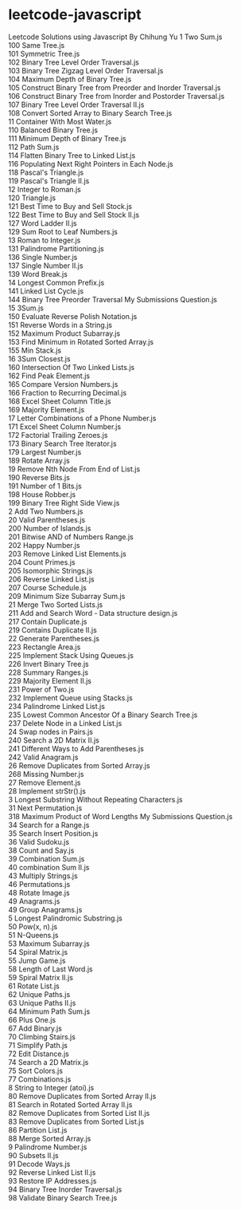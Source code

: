 # leetcode-javascript
Leetcode Solutions using Javascript
By Chihung Yu
1 Two Sum.js  <br/>
100 Same Tree.js <br/>
101 Symmetric Tree.js <br/>
102 Binary Tree Level Order Traversal.js <br/>
103 Binary Tree Zigzag Level Order Traversal.js <br/>
104 Maximum Depth of Binary Tree.js <br/>
105 Construct Binary Tree from Preorder and Inorder Traversal.js <br/>
106 Construct Binary Tree from Inorder and Postorder Traversal.js <br/>
107 Binary Tree Level Order Traversal II.js <br/>
108 Convert Sorted Array to Binary Search Tree.js <br/>
11 Container With Most Water.js <br/>
110 Balanced Binary Tree.js <br/>
111 Minimum Depth of Binary Tree.js <br/>
112 Path Sum.js <br/>
114 Flatten Binary Tree to Linked List.js <br/>
116 Populating Next Right Pointers in Each Node.js <br/>
118 Pascal's Triangle.js <br/>
119 Pascal's Triangle II.js <br/>
12 Integer to Roman.js <br/>
120 Triangle.js <br/>
121 Best Time to Buy and Sell Stock.js <br/>
122 Best Time to Buy and Sell Stock II.js <br/>
127 Word Ladder II.js <br/>
129 Sum Root to Leaf Numbers.js <br/>
13 Roman to Integer.js <br/>
131 Palindrome Partitioning.js <br/>
136 Single Number.js <br/>
137 Single Number II.js <br/>
139 Word Break.js <br/>
14 Longest Common Prefix.js <br/>
141 Linked List Cycle.js <br/>
144 Binary Tree Preorder Traversal My Submissions Question.js <br/>
15 3Sum.js <br/>
150 Evaluate Reverse Polish Notation.js <br/>
151 Reverse Words in a String.js <br/>
152 Maximum Product Subarray.js <br/>
153 Find Minimum in Rotated Sorted Array.js <br/>
155 Min Stack.js <br/>
16 3Sum Closest.js <br/>
160 Intersection Of Two Linked Lists.js <br/>
162 Find Peak Element.js <br/>
165 Compare Version Numbers.js <br/>
166 Fraction to Recurring Decimal.js <br/>
168 Excel Sheet Column Title.js <br/>
169 Majority Element.js <br/>
17 Letter Combinations of a Phone Number.js <br/>
171 Excel Sheet Column Number.js <br/>
172 Factorial Trailing Zeroes.js <br/>
173 Binary Search Tree Iterator.js <br/>
179 Largest Number.js <br/>
189 Rotate Array.js <br/>
19 Remove Nth Node From End of List.js <br/>
190 Reverse Bits.js <br/>
191 Number of 1 Bits.js <br/>
198 House Robber.js <br/>
199 Binary Tree Right Side View.js <br/>
2 Add Two Numbers.js <br/>
20 Valid Parentheses.js <br/>
200 Number of Islands.js <br/>
201 Bitwise AND of Numbers Range.js <br/>
202 Happy Number.js <br/>
203 Remove Linked List Elements.js <br/>
204 Count Primes.js <br/>
205 Isomorphic Strings.js <br/>
206 Reverse Linked List.js <br/>
207 Course Schedule.js <br/>
209 Minimum Size Subarray Sum.js <br/>
21 Merge Two Sorted Lists.js <br/>
211 Add and Search Word - Data structure design.js <br/>
217 Contain Duplicate.js <br/>
219 Contains Duplicate II.js <br/>
22 Generate Parentheses.js <br/>
223 Rectangle Area.js <br/>
225 Implement Stack Using Queues.js <br/>
226 Invert Binary Tree.js <br/>
228 Summary Ranges.js <br/>
229 Majority Element II.js <br/>
231 Power of Two.js <br/>
232 Implement Queue using Stacks.js <br/>
234 Palindrome Linked List.js <br/>
235 Lowest Common Ancestor Of a Binary Search Tree.js <br/>
237 Delete Node in a Linked List.js <br/>
24 Swap nodes in Pairs.js <br/>
240 Search a 2D Matrix II.js <br/>
241 Different Ways to Add Parentheses.js <br/>
242 Valid Anagram.js <br/>
26 Remove Duplicates from Sorted Array.js <br/>
268 Missing Number.js <br/>
27 Remove Element.js <br/>
28 Implement strStr().js <br/>
3 Longest Substring Without Repeating Characters.js <br/>
31 Next Permutation.js <br/>
318 Maximum Product of Word Lengths My Submissions Question.js <br/>
34 Search for a Range.js <br/>
35 Search Insert Position.js <br/>
36 Valid Sudoku.js <br/>
38 Count and Say.js <br/>
39 Combination Sum.js <br/>
40 combination Sum II.js <br/>
43 Multiply Strings.js <br/>
46 Permutations.js <br/>
48 Rotate Image.js <br/>
49 Anagrams.js <br/>
49 Group Anagrams.js <br/>
5 Longest Palindromic Substring.js <br/>
50 Pow(x, n).js <br/>
51 N-Queens.js <br/>
53 Maximum Subarray.js <br/>
54 Spiral Matrix.js <br/>
55 Jump Game.js <br/>
58 Length of Last Word.js <br/>
59 Spiral Matrix II.js <br/>
61 Rotate List.js <br/>
62 Unique Paths.js <br/>
63 Unique Paths II.js <br/>
64 Minimum Path Sum.js <br/>
66 Plus One.js <br/>
67 Add Binary.js <br/>
70 Climbing Stairs.js <br/>
71 Simplify Path.js <br/>
72 Edit Distance.js <br/>
74 Search a 2D Matrix.js <br/>
75 Sort Colors.js <br/>
77 Combinations.js <br/>
8 String to Integer (atoi).js <br/>
80 Remove Duplicates from Sorted Array II.js <br/>
81 Search in Rotated Sorted Array II.js <br/>
82 Remove Duplicates from Sorted List II.js <br/>
83 Remove Duplicates from Sorted List.js <br/>
86 Partition List.js <br/>
88 Merge Sorted Array.js <br/>
9 Palindrome Number.js <br/>
90 Subsets II.js <br/>
91 Decode Ways.js <br/>
92 Reverse Linked List II.js <br/>
93 Restore IP Addresses.js <br/>
94 Binary Tree Inorder Traversal.js <br/>
98 Validate Binary Search Tree.js <br/>